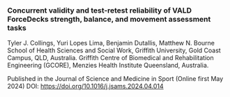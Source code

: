 <h3>Concurrent validity and test-retest reliability of VALD ForceDecks strength, balance, and movement assessment tasks</h3>

Tyler J. Collings, Yuri Lopes Lima, Benjamin Dutallis, Matthew N. Bourne
  School of Health Sciences and Social Work, Griffith University, Gold Coast Campus, QLD, Australia.
  Griffith Centre of Biomedical and Rehabilitation Engineering (GCORE), Menzies Health Institute Queensland, Australia.

Published in the Journal of Science and Medicine in Sport (Online first May 2024)
DOI: https://doi.org/10.1016/j.jsams.2024.04.014
